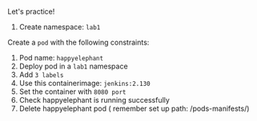 Let's practice!

1. Create namespace: ```lab1```

Create a ```pod``` with the following constraints:

1. Pod name: ```happyelephant```
2. Deploy pod in a ```lab1``` namespace
3. Add ```3 labels```
4. Use this containerimage: ```jenkins:2.130```
5. Set the container with ```8080 port```
6. Check happyelephant is running successfully
7. Delete happyelephant pod ( remember set up path: /pods-manifests/)
